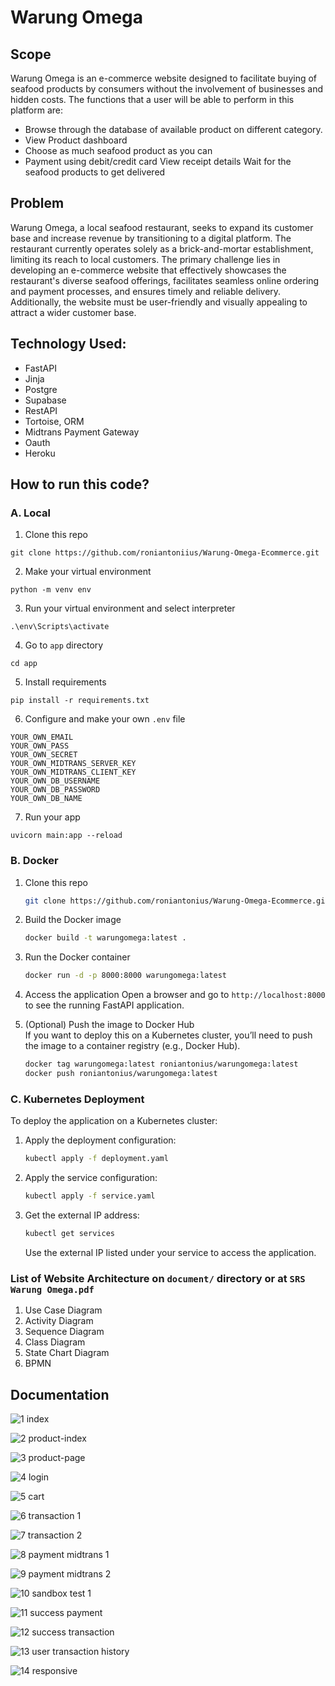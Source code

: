 # Warung Omega

## Scope
Warung Omega is an e-commerce website designed to facilitate buying of seafood products by consumers without the involvement of businesses and hidden costs. The functions that a user will be able to perform in this platform are:
- Browse through the database of available product on different category.
- View Product dashboard
- Choose as much seafood product as you can
- Payment using debit/credit card
View receipt details
Wait for the seafood products to get delivered

## Problem
Warung Omega, a local seafood restaurant, seeks to expand its customer base and increase revenue by transitioning to a digital platform. The restaurant currently operates solely as a brick-and-mortar establishment, limiting its reach to local customers. The primary challenge lies in developing an e-commerce website that effectively showcases the restaurant's diverse seafood offerings, facilitates seamless online ordering and payment processes, and ensures timely and reliable delivery. Additionally, the website must be user-friendly and visually appealing to attract a wider customer base.

## Technology Used:
- FastAPI
- Jinja
- Postgre
- Supabase
- RestAPI
- Tortoise, ORM
- Midtrans Payment Gateway
- Oauth
- Heroku

## How to run this code?
### A. Local
1. Clone this repo
```
git clone https://github.com/roniantoniius/Warung-Omega-Ecommerce.git
```

2. Make your virtual environment
```
python -m venv env
```

3. Run your virtual environment and select interpreter
```
.\env\Scripts\activate
```

4. Go to `app` directory
```
cd app
```

5. Install requirements
```
pip install -r requirements.txt
```

6. Configure and make your own `.env` file
```
YOUR_OWN_EMAIL
YOUR_OWN_PASS
YOUR_OWN_SECRET
YOUR_OWN_MIDTRANS_SERVER_KEY
YOUR_OWN_MIDTRANS_CLIENT_KEY
YOUR_OWN_DB_USERNAME
YOUR_OWN_DB_PASSWORD
YOUR_OWN_DB_NAME
```

7. Run your app
```
uvicorn main:app --reload
```

### B. Docker

1. Clone this repo
   ```bash
   git clone https://github.com/roniantonius/Warung-Omega-Ecommerce.git
   ```

2. Build the Docker image
   ```bash
   docker build -t warungomega:latest .
   ```

3. Run the Docker container
   ```bash
   docker run -d -p 8000:8000 warungomega:latest
   ```

4. Access the application
   Open a browser and go to `http://localhost:8000` to see the running FastAPI application.

5. (Optional) Push the image to Docker Hub  
   If you want to deploy this on a Kubernetes cluster, you’ll need to push the image to a container registry (e.g., Docker Hub).

   ```bash
   docker tag warungomega:latest roniantonius/warungomega:latest
   docker push roniantonius/warungomega:latest
   ```

### C. Kubernetes Deployment

To deploy the application on a Kubernetes cluster:

1. Apply the deployment configuration:
   ```bash
   kubectl apply -f deployment.yaml
   ```

2. Apply the service configuration:
   ```bash
   kubectl apply -f service.yaml
   ```

3. Get the external IP address:
   ```bash
   kubectl get services
   ```
   Use the external IP listed under your service to access the application.


### List of Website Architecture on `document/` directory or at `SRS Warung Omega.pdf`
1. Use Case Diagram
2. Activity Diagram
3. Sequence Diagram
4. Class Diagram
5. State Chart Diagram
6. BPMN

## Documentation


![1  index](https://github.com/user-attachments/assets/fe1e21ad-02b8-43c5-8675-ad366c331a79)

![2  product-index](https://github.com/user-attachments/assets/42f864d1-8b97-403c-8af5-aed32a1b5318)

![3  product-page](https://github.com/user-attachments/assets/7f7ff4aa-014f-4990-a481-1ef84359964e)

![4  login](https://github.com/user-attachments/assets/e6b44ffc-f6eb-49e7-98cf-8f06367056e5)

![5  cart](https://github.com/user-attachments/assets/5164901f-1f3a-43ea-b151-5869623f1c9b)

![6  transaction 1](https://github.com/user-attachments/assets/b74c9af6-2d78-4bf7-a27e-100307c1061d)

![7  transaction 2](https://github.com/user-attachments/assets/18503262-6b88-4c94-8c44-a47cbbcd7a15)

![8  payment midtrans 1](https://github.com/user-attachments/assets/6b77581f-5203-4659-ae05-2bcf0fee9bd8)

![9  payment midtrans 2](https://github.com/user-attachments/assets/03758362-defc-490c-8238-ec00387f748c)

![10  sandbox test 1](https://github.com/user-attachments/assets/723efbe3-0bc1-429e-b9f1-0c4e2254b3ff)

![11  success payment](https://github.com/user-attachments/assets/cca8a208-4f7e-4e65-a6b9-f0277627d08c)

![12  success transaction](https://github.com/user-attachments/assets/71aa5b9f-f5e0-4c09-a8d8-c26fd6d3ed98)

![13  user transaction history](https://github.com/user-attachments/assets/bef66779-4a5a-42cc-96cf-351b40fcf2e9)

![14  responsive](https://github.com/user-attachments/assets/203b2c14-498a-4e0b-b06c-ab5a782bd971)

